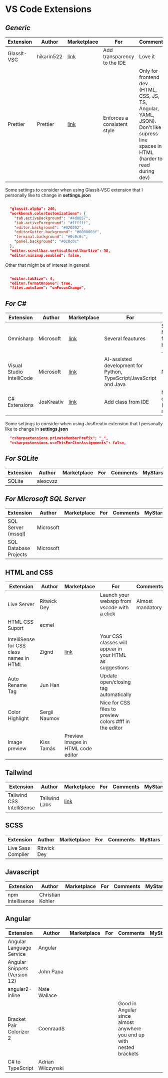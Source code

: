 # VS Code Extensions
## _Generic_

| Extension | Author | Marketplace | For | Comments | MyStars |
| ------ | ------ | ------ | ------ | ------ | ------ |
| Glasslt-VSC | hikarin522 | [link](https://marketplace.visualstudio.com/items?itemName=s-nlf-fh.glassit) | Add transparency to the IDE | Love it | 10/10 |
| Prettier | Prettier | [link](https://marketplace.visualstudio.com/items?itemName=s-nlf-fh.glassit) | Enforces a consistent style | Only for frontend dev (HTML, CSS, JS, TS, Angular, YAML, JSON). Don't like it supress line spaces in HTML (harder to read during dev) | 5/10 |

Some settings to consider when using Glasslt-VSC extension that I personally like to change in **settings.json**
```json

  "glassit.alpha": 240,
  "workbench.colorCustomizations": {
    "tab.activeBackground": "#4d0057",
    "tab.activeForeground": "#ffffff", 
    "editor.background": "#020202",
    "editorGutter.background": "#0000003f",
    "terminal.background": "#0c0c0c",
    "panel.background": "#0c0c0c"
  },
  "editor.scrollbar.verticalScrollbarSize": 30,
  "editor.minimap.enabled": false,

```

Other that might be of interest in general:
```json

  "editor.tabSize": 4,
  "editor.formatOnSave": true,
  "files.autoSave": "onFocusChange",

```

## _For C#_

| Extension | Author | Marketplace | For | Comments | MyStars |
| ------ | ------ | ------ | ------ | ------ | ------ |
| Omnisharp | Microsoft | [link](https://marketplace.visualstudio.com/items?itemName=ms-dotnettools.csharp) | Several feautures | Set Use Modern Net feature for build for .NET 6 | 10/10 |
| Visual Studio IntelliCode | Microsoft | [link](https://marketplace.visualstudio.com/items?itemName=VisualStudioExptTeam.vscodeintellicode) | AI-assisted development for Python, TypeScript/JavaScript and Java | Not for C# ? | 0/10 |
| C# Extensions | JosKreativ | [link](https://marketplace.visualstudio.com/items?itemName=kreativ-software.csharpextensions) | Add class from IDE | New files use old syntax (bracket namespaces) | 7/10 |

Some settings to consider when using JosKreativ extension that I personally like to change in **settings.json**

```json
  "csharpextensions.privateMemberPrefix": "_",
  "csharpextensions.useThisForCtorAssignments": false,
```

## _For SQLite_

| Extension | Author | Marketplace | For | Comments | MyStars |
| ------ | ------ | ------ | ------ | ------ | ------ |
| SQLite | alexcvzz |  |  |  |  |

## _For Microsoft SQL Server_

| Extension | Author | Marketplace | For | Comments | MyStars |
| ------ | ------ | ------ | ------ | ------ | ------ |
| SQL Server (mssql) | Microsoft |  |  |  |  |
| SQL Database Projects | Microsoft |  |  |  |  |


## HTML and CSS

| Extension | Author | Marketplace | For | Comments | MyStars |
| ------ | ------ | ------ | ------ | ------ | ------ |
| Live Server | Ritwick Dey |  | Launch your webapp from vscode with a click | Almost mandatory | 10/10 |
| HTML CSS Suport | ecmel |  |  |  |  |
| IntelliSense for CSS class names in HTML | Zignd | [link](https://marketplace.visualstudio.com/items?itemName=Zignd.html-css-class-completion) | Your CSS classes will appear in your HTML as suggestions |  | 10/10 |
| Auto Rename Tag | Jun Han |  | Update open/closing tag automatically |  | 10/10 |
| Color Highlight | Sergii Naumov |  | Nice for CSS files to preview colors #fff in the editor |  | 8/10 |
| Image preview | Kiss Tamás | Preview images in HTML code editor |  |  | 10/10 |


## Tailwind

| Extension | Author | Marketplace | For | Comments | MyStars |
| ------ | ------ | ------ | ------ | ------ | ------ |
| Tailwind CSS IntelliSense | Tailwind Labs | [link](https://marketplace.visualstudio.com/items?itemName=bradlc.vscode-tailwindcss) |  |  |  |  |

## SCSS

| Extension | Author | Marketplace | For | Comments | MyStars |
| ------ | ------ | ------ | ------ | ------ | ------ |
| Live Sass Compiler | Ritwick Dey |  |  |  |  |


## Javascript

| Extension | Author | Marketplace | For | Comments | MyStars |
| ------ | ------ | ------ | ------ | ------ | ------ |
| npm Intellisense | Christian Kohler |  |  |  |  |

## Angular

| Extension | Author | Marketplace | For | Comments | MyStars |
| ------ | ------ | ------ | ------ | ------ | ------ |
| Angular Language Service | Angular |  |  |  |  |
| Angular Snippets (Version 12) | John Papa |  |  |  |  |
| angular2-inline | Nate Wallace |  |  |  |  |
| Bracket Pair Colorizer 2 | CoenraadS |  |  | Good in Angular since almost anywhere you end up with nested brackets |  |
| C# to TypeScript | Adrian Wilczynski |  |  |  |  |
